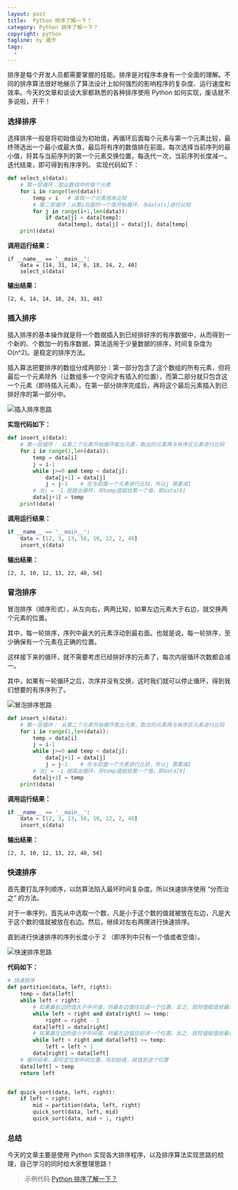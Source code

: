 ```yaml
---
layout: post     
title:  Python 排序了解一下？        
category: Python 排序了解一下？ 
copyright: python                           
tagline: by 潮汐       
tags: 
  - 
---
```


排序是每个开发人员都需要掌握的技能。排序是对程序本身有一个全面的理解。不同的排序算法很好地展示了算法设计上如何强烈的影响程序的复杂度、运行速度和效率。今天的文章和谈谈大家都熟悉的各种排序使用 Python 如何实现，废话就不多说啦，开干！

<!--more-->

### 选择排序

选择排序一般是将初始值设为初始值，再循环后面每个元素与第一个元素比较，最终筛选出一个最小或最大值，最后将有序的数值排在前面，每次选择当前序列的最小值，将其与当前序列的第一个元素交换位置，每迭代一次，当前序列长度减一。迭代结束，即可得到有序序列。
实现代码如下：

```python
def select_s(data):
    # 第一层循环：取出数组中的每个元素
    for i in range(len(data)):
        temp = i   # 拿取一个元素用来比较
        # 第二层循环：从第i后面的一个值开始循环，与data[i]进行比较
        for j in range(i+1,len(data)):
            if data[j] < data[temp]:
                data[temp], data[j] = data[j], data[temp]
    print(data)
```

**调用运行结果：**

```
if __name__ == '__main__':
    data = [14, 31, 14, 6, 18, 24, 2, 40]
    select_s(data)
```
**输出结果：**

`[2, 6, 14, 14, 18, 24, 31, 40]`

### 插入排序

插入排序的基本操作就是将一个数据插入到已经排好序的有序数据中，从而得到一个新的、个数加一的有序数据，算法适用于少量数据的排序，时间复杂度为O(n^2)。是稳定的排序方法。

插入算法把要排序的数组分成两部分：第一部分包含了这个数组的所有元素，但将最后一个元素除外（让数组多一个空间才有插入的位置），而第二部分就只包含这一个元素（即待插入元素）。在第一部分排序完成后，再将这个最后元素插入到已排好序的第一部分中。

![插入排序思路](https://imgkr.cn-bj.ufileos.com/4e054069-f53c-4d8a-bf86-471defa3f2ee.gif)

**实现代码如下：**

```python
def insert_s(data):
    # 第一层循环： 从第二个元素开始循环取出元素，取出的元素再与有序区元素进行比较
    for i in range(1,len(data)):
        temp = data[i]
        j = i-1
        while j>=0 and temp < data[j]:
            data[j+1] = data[j]    
            j = j-1    # 在与前面一个元素进行比较，所以j 需要减1
        # 当j = -1 就跳出循环，将temp值赋给第一个值，即data[0]
        data[j+1] = temp
    print(data)
```

**调用运行结果：**

```python
if __name__ == '__main__':
    data = [12, 3, 13, 56, 10, 22, 2, 40]
    insert_s(data)
```

**输出结果：**

`[2, 3, 10, 12, 13, 22, 40, 56]`

### 冒泡排序

冒泡排序（顺序形式），从左向右，两两比较，如果左边元素大于右边，就交换两个元素的位置。

其中，每一轮排序，序列中最大的元素浮动到最右面。也就是说，每一轮排序，至少确保有一个元素在正确的位置。

这样接下来的循环，就不需要考虑已经排好序的元素了，每次内层循环次数都会减一。

其中，如果有一轮循环之后，次序并没有交换，这时我们就可以停止循环，得到我们想要的有序序列了。

![冒泡排序思路](https://imgkr.cn-bj.ufileos.com/e12f9a67-4555-4beb-bb56-2dbfe168ccef.gif)

```python
def insert_s(data):
    # 第一层循环： 从第二个元素开始循环取出元素，取出的元素再与有序区元素进行比较
    for i in range(1,len(data)):
        temp = data[i]
        j = i-1
        while j>=0 and temp < data[j]:
            data[j+1] = data[j]    
            j = j-1    # 在与前面一个元素进行比较，所以j 需要减1
        # 当j = -1 就跳出循环，将temp值赋给第一个值，即data[0]
        data[j+1] = temp
    print(data)
```

**调用运行结果：**

```python
if __name__ == '__main__':
    data = [12, 3, 13, 56, 10, 22, 2, 40]
    insert_s(data)
```
**输出结果：**

`[2, 3, 10, 12, 13, 22, 40, 56]`

### 快速排序

首先要打乱序列顺序，以防算法陷入最坏时间复杂度。所以快速排序使用 “分而治之” 的方法。 

对于一串序列，首先从中选取一个数，凡是小于这个数的值就被放在左边，凡是大于这个数的值就被放在右边。然后，继续对左右两摞进行快速排序。

直到进行快速排序的序列长度小于 2 （即序列中只有一个值或者空值）。

![快速排序思路](https://imgkr.cn-bj.ufileos.com/61373202-e4d0-42ee-a216-e9adf75f7f53.gif)

**代码如下：**

```python
# 快速排序
def partition(data, left, right):
    temp = data[left]
    while left < right:
        # 如果最右边的值大于中间值，则最右边值往后退一个位置，反之，就将值赋值给最左边位置
        while left < right and data[right] >= temp:
            right = right - 1
        data[left] = data[right]
        # 如果最左边的值小于中间值，则最左边值往前进一个位置，反之，就将值赋值给最右边位置
        while left < right and data[left] <= temp:
            left = left + 1
        data[right] = data[left]
    # 循环结束，即可定位到中间位置，将初始值，赋值到这个位置
    data[left] = temp
    return left


def quick_sort(data, left, right):
    if left < right:
        mid = partition(data, left, right)
        quick_sort(data, left, mid)
        quick_sort(data, mid + 1, right)
```
  
### 总结

今天的文章主要是使用 Python 实现各大排序程序，以及排序算法实现思路的梳理，自己学习的同时给大家整理思路！


> 示例代码 [Python 排序了解一下？](https://github.com/JustDoPython/python-examples/tree/master/chaoxi/python_sort)